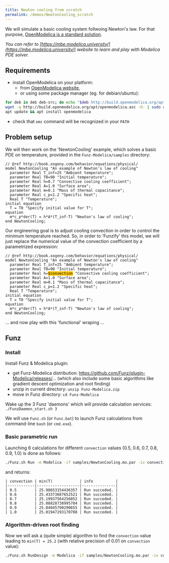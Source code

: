 ```yaml
---
title: Newton cooling from scratch
permalink: /demos/NewtonCooling_scratch
---
```


We will simulate a basic cooling system follwoing Newton's law. 
For that purpose, [OpenModelica is a standard solution](https://mbe.modelica.university/behavior/equations/physical/).

_You can refer to [https://mbe.modelica.university/](https://mbe.modelica.university/) website to learn and play with Modelica PDE solver._


## Requirements

  * install OpenModelica on your platform:
    * from [OpenModelica website](https://openmodelica.org), 
    * or using some package manager (eg. for debian/ubuntu): 
```bash
for deb in deb deb-src; do echo "$deb http://build.openmodelica.org/apt `lsb_release -cs` release"; done | sudo tee /etc/apt/sources.list.d/openmodelica.list
wget -q http://build.openmodelica.org/apt/openmodelica.asc -O- | sudo apt-key add -
apt update && apt install openmodelica
```
  * check that `omc` command will be recognized in your `PATH`


## Problem setup

We will then work on the 'NewtonCooling' example, which solves a basic PDE on temperature, provided in the `Funz-Modelica/samples` directory:
```
// @ref http://book.xogeny.com/behavior/equations/physical/
model NewtonCooling "An example of Newton's law of cooling"
  parameter Real T_inf=25 "Ambient temperature";
  parameter Real T0=90 "Initial temperature";
  parameter Real h=0.7 "Convective cooling coefficient";
  parameter Real A=1.0 "Surface area";
  parameter Real m=0.1 "Mass of thermal capacitance";
  parameter Real c_p=1.2 "Specific heat";
  Real T "Temperature";
initial equation
  T = T0 "Specify initial value for T";
equation
  m*c_p*der(T) = h*A*(T_inf-T) "Newton's law of cooling";
end NewtonCooling;
```
Our engineering goal is to adjust cooling convection in order to control the minimum temperature reached.
So, in order to 'Funzify' this model, we will just replace the numerical value of the convection coefficient by a parametrized expression:
<pre class="highlight"><code>// @ref http://book.xogeny.com/behavior/equations/physical/
model NewtonCooling "An example of Newton's law of cooling"
  parameter Real T_inf=25 "Ambient temperature";
  parameter Real T0=90 "Initial temperature";
  parameter Real h=<font style="background-color:rgb(255,200,0)">$convection</font> "Convective cooling coefficient";
  parameter Real A=1.0 "Surface area";
  parameter Real m=0.1 "Mass of thermal capacitance";
  parameter Real c_p=1.2 "Specific heat";
  Real T "Temperature";
initial equation
  T = T0 "Specify initial value for T";
equation
  m*c_p*der(T) = h*A*(T_inf-T) "Newton's law of cooling";
end NewtonCooling;
</code></pre>
... and now play with this 'functional' wraping ...


## Funz

### Install

Install Funz & Modelica plugin:

  * get Funz-Modelica distribution: https://github.com/Funz/plugin-Modelica/releases/... (which also include some basic algorithms like gradient descent optimization and root finding)
  * unzip in current directory: `unzip Funz-Modelica.zip`
  * move in Funz directory: `cd Funz-Modelica`

Wake up the 3 Funz 'daemons' which will provide calculation services: `./FunzDaemon_start.sh 3`

We will use `Funz.sh` (or `Funz.bat`) to launch Funz calculations from command-line `bash` (or `cmd.exe`).

### Basic parametric run

Launching 6 calculations for different `convection` values (0.5, 0.6, 0.7, 0.8, 0.9, 1.0) is done as follows:
```bash
./Funz.sh Run -m Modelica -if samples/NewtonCooling.mo.par -iv convection=0.5,0.6,0.7,0.8,0.9,1.0 -oe "min(T)" -v 0 -pf "convection" "min(T)" "info"
```
and returns:
```
| convection | min(T)            | info          |
|------------|-------------------|---------------|
| 0.5        | 25.98653154436357 | Run succeded. |
| 0.6        | 25.43373687652521 | Run succeded. |
| 0.7        | 25.19937564256052 | Run succeded. |
| 0.8        | 25.08828738995784 | Run succeded. |
| 0.9        | 25.04045790290655 | Run succeded. |
| 1.0        | 25.01947293170708 | Run succeded. |
```

### Algorithm-driven root finding

Now we will ask a (quite simple) algorithm to find the `convection` value leading to `min(T) = 25.2` (with relative precision of 0.01 on `convection` value):
```bash
./Funz.sh RunDesign -m Modelica -if samples/NewtonCooling.mo.par -iv convection=[0.5,1.0] -oe "min(T)" -d Brent -do ytarget=25.2 ytol=0.01 -v 0
```


